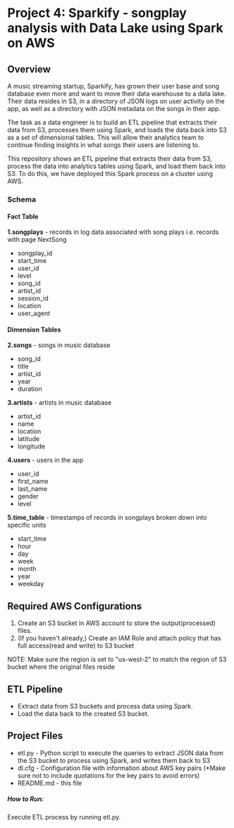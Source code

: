 # Project 4: Sparkify - songplay analysis with Data Lake using Spark on AWS

## Overview
A music streaming startup, Sparkify, has grown their user base and song database even more and want to move their data warehouse to a data lake. Their data resides in S3, in a directory of JSON logs on user activity on the app, as well as a directory with JSON metadata on the songs in their app.

The task as a data engineer is to build an ETL pipeline that extracts their data from S3, processes them using Spark, and loads the data back into S3 as a set of dimensional tables. This will allow their analytics team to continue finding insights in what songs their users are listening to.

This repository shows an ETL pipeline that extracts their data from S3, process the data into analytics tables using Spark, and load them back into S3. To do this, we have deployed this Spark process on a cluster using AWS.

### Schema
#### Fact Table
**1.songplays**  -  records in log data associated with song plays i.e. records with page NextSong

- songplay_id
- start_time
- user_id
- level
- song_id
- artist_id
- session_id
- location
- user_agent

#### Dimension Tables
**2.songs**  -  songs in music database

- song_id
- title
- artist_id
- year
- duration

**3.artists** - artists in music database

- artist_id
- name
- location
- latitude
- longitude

**4.users** - users in the app

- user_id
- first_name
- last_name
- gender
- level

**5.time_table** - timestamps of records in songplays broken down into specific units

- start_time
- hour
- day
- week
- month
- year
- weekday<br></p>

## Required AWS Configurations
1. Create an S3 bucket in AWS account to store the output(processed) files.
2. (If you haven't already,) Create an IAM Role and attach policy that has full access(read and write) to S3 bucket

NOTE: Make sure the region is set to "us-west-2" to match the region of S3 bucket where the original files reside

## ETL Pipeline
- Extract data from S3 buckets and process data using Spark.
- Load the data back to the created S3 bucket.

## Project Files
- etl.py - Python script to execute the queries to extract JSON data from the S3 bucket to process using Spark, and writes them back to S3
- dl.cfg - Configuration file with information about AWS key pairs (*Make sure not to include quotations for the key pairs to avoid errors)
- README.md - this file
##### How to Run:
Execute ETL process by running etl.py.
